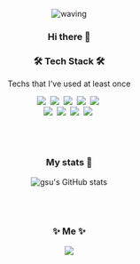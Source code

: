 <div align='center'>
  
![waving](https://capsule-render.vercel.app/api?type=waving&height=200&text=Choi%20Jisoo&fontAlign=50&fontAlignY=40&color=gradient)
### Hi there 👋
  
<h3 align="center">🛠 Tech Stack 🛠</h3>

<p align="center"> Techs that I've used at least once </p>

<p align="center">
  <img src="https://img.shields.io/badge/Java-007396?style=flat-square&logo=Java&logoColor=white"/></a>&nbsp   
  <img src="https://img.shields.io/badge/Javascript-ffb13b?style=flat-square&logo=javascript&logoColor=white"/></a>&nbsp 
  <img src="https://img.shields.io/badge/HTML5-ff7f00?style=flat-square&logo=HTML5&logoColor=white"/></a>&nbsp 
  <img src="https://img.shields.io/badge/CSS3-1572B6?style=flat-square&logo=css3&logoColor=white"/></a>&nbsp 
  <img src="https://img.shields.io/badge/Vue.js-11B48A?style=flat-square&logo=vuejs&logoColor=white"/></a>&nbsp 
  <br>
  <img src="https://img.shields.io/badge/SpringBoot-6DB33F?style=flat-square&logo=Spring&logoColor=white"/></a>&nbsp 
  <img src="https://img.shields.io/badge/NodeJs-339933?style=flat-square&logo=Node.js&logoColor=white"/></a>&nbsp 
  <img src="https://img.shields.io/badge/PostgreSQL-00599C?style=flat-square&logo=PostgreSQL&logoColor=white"/></a>&nbsp 
  <img src="https://img.shields.io/badge/Mysql-E6B91E?style=flat-square&logo=MySQL&logoColor=white"/></a>&nbsp  
</p>

<br><br>
### My stats 🌱
![gsu's GitHub stats](https://github-readme-stats.vercel.app/api?username=gsu0925&show_icons=true&theme=highcontrast)
<!-- dark, radical, merko, gruvbox, tokyonight, onedark, cobalt, synthwave, highcontrast, dracula -->
<br><br>

<h3 align="center"> ✨ Me ✨ </h3>
<p align="center">
  <a href="mailto:gsu9413@gmail.com"><img src="https://img.shields.io/badge/Gmail-d14836?style=flat-square&logo=Gmail&logoColor=white&link=gsu9413@gmail.com"/></a>
</p>
<br>

</div>
<!--
**gsu0925/gsu0925** is a ✨ _special_ ✨ repository because its `README.md` (this file) appears on your GitHub profile.
Here are some ideas to get you started:

- 🔭 I’m currently working on ...
- 🌱 I’m currently learning ...
- 👯 I’m looking to collaborate on ...
- 🤔 I’m looking for help with ...
- 💬 Ask me about ...
- 📫 How to reach me: ...
- 😄 Pronouns: ...
- ⚡ Fun fact: ...
-->
